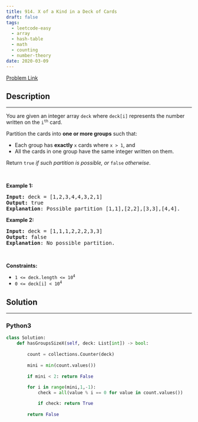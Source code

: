 ```yaml
---
title: 914. X of a Kind in a Deck of Cards
draft: false
tags: 
  - leetcode-easy
  - array
  - hash-table
  - math
  - counting
  - number-theory
date: 2020-03-09
---
```


[Problem Link](https://leetcode.com/problems/x-of-a-kind-in-a-deck-of-cards/)

## Description

---
<p>You are given an integer array <code>deck</code> where <code>deck[i]</code> represents the number written on the <code>i<sup>th</sup></code> card.</p>

<p>Partition the cards into <strong>one or more groups</strong> such that:</p>

<ul>
	<li>Each group has <strong>exactly</strong> <code>x</code> cards where <code>x &gt; 1</code>, and</li>
	<li>All the cards in one group have the same integer written on them.</li>
</ul>

<p>Return <code>true</code><em> if such partition is possible, or </em><code>false</code><em> otherwise</em>.</p>

<p>&nbsp;</p>
<p><strong class="example">Example 1:</strong></p>

<pre>
<strong>Input:</strong> deck = [1,2,3,4,4,3,2,1]
<strong>Output:</strong> true
<strong>Explanation</strong>: Possible partition [1,1],[2,2],[3,3],[4,4].
</pre>

<p><strong class="example">Example 2:</strong></p>

<pre>
<strong>Input:</strong> deck = [1,1,1,2,2,2,3,3]
<strong>Output:</strong> false
<strong>Explanation</strong>: No possible partition.
</pre>

<p>&nbsp;</p>
<p><strong>Constraints:</strong></p>

<ul>
	<li><code>1 &lt;= deck.length &lt;= 10<sup>4</sup></code></li>
	<li><code>0 &lt;= deck[i] &lt; 10<sup>4</sup></code></li>
</ul>


## Solution

---
### Python3
``` py title='x-of-a-kind-in-a-deck-of-cards'
class Solution:
    def hasGroupsSizeX(self, deck: List[int]) -> bool:
        
        count = collections.Counter(deck)
        
        mini = min(count.values())
        
        if mini < 2: return False
        
        for i in range(mini,1,-1):
            check = all(value % i == 0 for value in count.values())

            if check: return True
            
        return False
                
            
```

